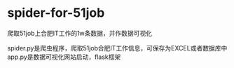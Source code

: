 # spider-for-51job
爬取51job上合肥IT工作的1w条数据，并作数据可视化

spider.py是爬虫程序，爬取51job合肥IT工作信息，可保存为EXCEL或者数据库中
app.py是数据可视化网站启动，flask框架
